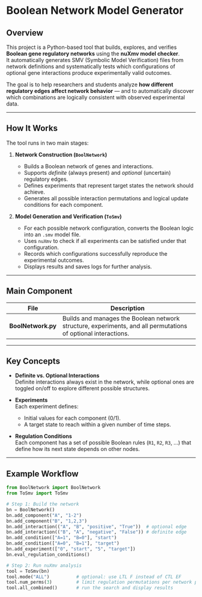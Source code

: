 # Boolean Network Model Generator

## Overview
This project is a Python-based tool that builds, explores, and verifies **Boolean gene regulatory networks** using the **nuXmv model checker**.  
It automatically generates SMV (Symbolic Model Verification) files from network definitions and systematically tests which configurations of optional gene interactions produce experimentally valid outcomes.

The goal is to help researchers and students analyze **how different regulatory edges affect network behavior** — and to automatically discover which combinations are logically consistent with observed experimental data.

---

## How It Works
The tool runs in two main stages:

1. **Network Construction (`BoolNetwork`)**
   - Builds a Boolean network of genes and interactions.
   - Supports *definite* (always present) and *optional* (uncertain) regulatory edges.
   - Defines experiments that represent target states the network should achieve.
   - Generates all possible interaction permutations and logical update conditions for each component.

2. **Model Generation and Verification (`ToSmv`)**
   - For each possible network configuration, converts the Boolean logic into an `.smv` model file.
   - Uses `nuXmv` to check if all experiments can be satisfied under that configuration.
   - Records which configurations successfully reproduce the experimental outcomes.
   - Displays results and saves logs for further analysis.

---

## Main Component

| File | Description |
|------|--------------|
| **BoolNetwork.py** | Builds and manages the Boolean network structure, experiments, and all permutations of optional interactions. |

---

## Key Concepts

- **Definite vs. Optional Interactions**  
  Definite interactions always exist in the network, while optional ones are toggled on/off to explore different possible structures.

- **Experiments**  
  Each experiment defines:
  - Initial values for each component (0/1).
  - A target state to reach within a given number of time steps.

- **Regulation Conditions**  
  Each component has a set of possible Boolean rules (`R1`, `R2`, `R3`, …) that define how its next state depends on other nodes.

---

## Example Workflow

```python
from BoolNetwork import BoolNetwork
from ToSmv import ToSmv

# Step 1: Build the network
bn = BoolNetwork()
bn.add_component("A", "1-2")
bn.add_component("B", "1,2,3")
bn.add_interaction(("A", "B", "positive", "True"))  # optional edge
bn.add_interaction(("B", "A", "negative", "False")) # definite edge
bn.add_condition(["A=1", "B=0"], "start")
bn.add_condition(["A=0", "B=1"], "target")
bn.add_experiment(["0", "start", "5", "target"])
bn.eval_regulation_conditions()

# Step 2: Run nuXmv analysis
tool = ToSmv(bn)
tool.mode("ALL")          # optional: use LTL F instead of CTL EF
tool.num_perms(3)         # limit regulation permutations per network perm
tool.all_combined()       # run the search and display results
